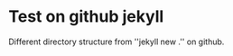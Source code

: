 Test on github jekyll
=====================

Different directory structure from ''jekyll new .'' on github.
